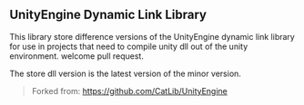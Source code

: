 ## UnityEngine Dynamic Link Library

This library store difference versions of the UnityEngine dynamic link library for use in projects that need to compile unity dll out of the unity environment. welcome pull request.

The store dll version is the latest version of the minor version.

> Forked from: https://github.com/CatLib/UnityEngine
